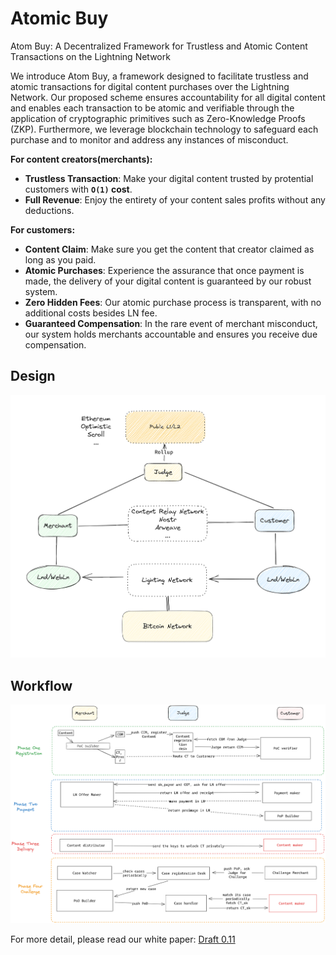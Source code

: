 # Atomic Buy

Atom Buy: A Decentralized Framework for Trustless and Atomic Content Transactions on the Lightning Network

We introduce Atom Buy, a framework designed to facilitate trustless and atomic transactions for digital content purchases over the Lightning Network. Our proposed scheme ensures accountability for all digital content and enables each transaction to be atomic and verifiable through the application of cryptographic primitives such as Zero-Knowledge Proofs (ZKP). Furthermore, we leverage blockchain technology to safeguard each purchase and to monitor and address any instances of misconduct.

**For content creators(merchants):**
- **Trustless Transaction**: Make your digital content trusted by protential customers with **`O(1)` cost**. 
- **Full Revenue**: Enjoy the entirety of your content sales profits without any deductions.

**For customers:**
- **Content Claim**: Make sure you get the content that creator claimed as long as you paid. 
- **Atomic Purchases**: Experience the assurance that once payment is made, the delivery of your digital content is guaranteed by our robust system.
- **Zero Hidden Fees**: Our atomic purchase process is transparent, with no additional costs besides LN fee.
- **Guaranteed Compensation**: In the rare event of merchant misconduct, our system holds merchants accountable and ensures you receive due compensation.

## Design 

![basic structure](./doc/structure.png)

## Workflow 
![basic workflow](./doc/design.png)

For more detail, please read our white paper: [Draft 0.11](./doc/design.md)


